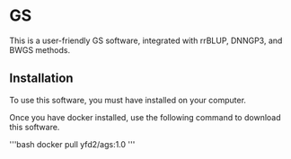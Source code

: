 # GS
This is a user-friendly GS software, integrated with rrBLUP, DNNGP3, and BWGS methods.

## Installation
To use this software, you must have <docker> installed on your computer.

Once you have docker installed, use the following command to download this software.

'''bash
docker pull yfd2/ags:1.0
'''

